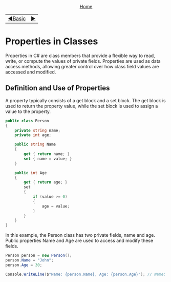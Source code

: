 <div align="center">
    <a href="/README.md">Home</a>
</div>
<table align=center>
    <tr>
        <td align="left">
            <a href="./01_basic.md">◀️Basic</a>
        </td>
        <td align="right">
            <a href="#">▶️</a>
        </td>
    </tr>
</table>

# Properties in Classes

Properties in C# are class members that provide a flexible way to read, write, or compute the values of private fields. Properties are used as data access methods, allowing greater control over how class field values are accessed and modified.

## Definition and Use of Properties

A property typically consists of a get block and a set block. The get block is used to return the property value, while the set block is used to assign a value to the property.

```csharp
public class Person
{
    private string name;
    private int age;

    public string Name
    {
        get { return name; }
        set { name = value; }
    }

    public int Age
    {
        get { return age; }
        set
        {
            if (value >= 0)
            {
                age = value;
            }
        }
    }
}

```
In this example, the Person class has two private fields, name and age. Public properties Name and Age are used to access and modify these fields.

```csharp
Person person = new Person();
person.Name = "John";
person.Age = 30;

Console.WriteLine($"Name: {person.Name}, Age: {person.Age}"); // Name: John, Age: 30
```